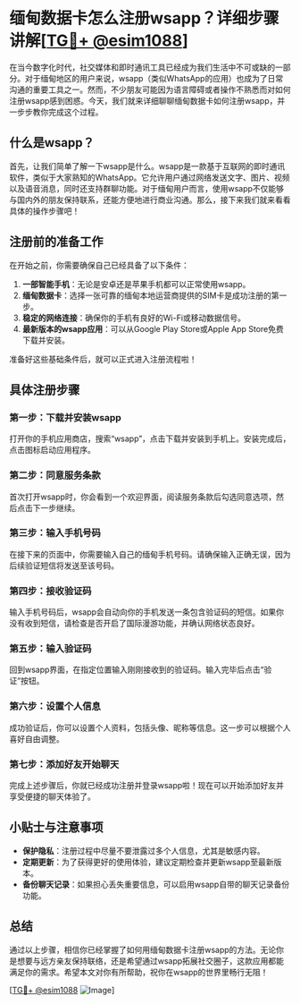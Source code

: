 # 缅甸数据卡怎么注册wsapp？详细步骤讲解[[TG💪+ @esim1088](https://t.me/s/esim1088)]

在当今数字化时代，社交媒体和即时通讯工具已经成为我们生活中不可或缺的一部分。对于缅甸地区的用户来说，wsapp（类似WhatsApp的应用）也成为了日常沟通的重要工具之一。然而，不少朋友可能因为语言障碍或者操作不熟悉而对如何注册wsapp感到困惑。今天，我们就来详细聊聊缅甸数据卡如何注册wsapp，并一步步教你完成这个过程。

## 什么是wsapp？

首先，让我们简单了解一下wsapp是什么。wsapp是一款基于互联网的即时通讯软件，类似于大家熟知的WhatsApp。它允许用户通过网络发送文字、图片、视频以及语音消息，同时还支持群聊功能。对于缅甸用户而言，使用wsapp不仅能够与国内外的朋友保持联系，还能方便地进行商业沟通。那么，接下来我们就来看看具体的操作步骤吧！

## 注册前的准备工作

在开始之前，你需要确保自己已经具备了以下条件：

1. **一部智能手机**：无论是安卓还是苹果手机都可以正常使用wsapp。
2. **缅甸数据卡**：选择一张可靠的缅甸本地运营商提供的SIM卡是成功注册的第一步。
3. **稳定的网络连接**：确保你的手机有良好的Wi-Fi或移动数据信号。
4. **最新版本的wsapp应用**：可以从Google Play Store或Apple App Store免费下载并安装。

准备好这些基础条件后，就可以正式进入注册流程啦！

## 具体注册步骤

### 第一步：下载并安装wsapp

打开你的手机应用商店，搜索“wsapp”，点击下载并安装到手机上。安装完成后，点击图标启动应用程序。

### 第二步：同意服务条款

首次打开wsapp时，你会看到一个欢迎界面，阅读服务条款后勾选同意选项，然后点击下一步继续。

### 第三步：输入手机号码

在接下来的页面中，你需要输入自己的缅甸手机号码。请确保输入正确无误，因为后续验证短信将发送至该号码。

### 第四步：接收验证码

输入手机号码后，wsapp会自动向你的手机发送一条包含验证码的短信。如果你没有收到短信，请检查是否开启了国际漫游功能，并确认网络状态良好。

### 第五步：输入验证码

回到wsapp界面，在指定位置输入刚刚接收到的验证码。输入完毕后点击“验证”按钮。

### 第六步：设置个人信息

成功验证后，你可以设置个人资料，包括头像、昵称等信息。这一步可以根据个人喜好自由调整。

### 第七步：添加好友开始聊天

完成上述步骤后，你就已经成功注册并登录wsapp啦！现在可以开始添加好友并享受便捷的聊天体验了。

## 小贴士与注意事项

- **保护隐私**：注册过程中尽量不要泄露过多个人信息，尤其是敏感内容。
- **定期更新**：为了获得更好的使用体验，建议定期检查并更新wsapp至最新版本。
- **备份聊天记录**：如果担心丢失重要信息，可以启用wsapp自带的聊天记录备份功能。

## 总结

通过以上步骤，相信你已经掌握了如何用缅甸数据卡注册wsapp的方法。无论你是想要与远方亲友保持联络，还是希望通过wsapp拓展社交圈子，这款应用都能满足你的需求。希望本文对你有所帮助，祝你在wsapp的世界里畅行无阻！

[[TG💪+ @esim1088](https://t.me/s/esim1088) ![Image](https://i.postimg.cc/4NQfJmqS/Snipaste-2025-05-13-00-14-12.png)]